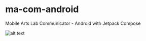 # ma-com-android
Mobile Arts Lab Communicator - Android with Jetpack Compose

![alt text](http://g.recordit.co/00guJAP4DZ.gif "Application in action")
